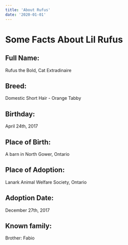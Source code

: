 ```yaml
---
title: 'About Rufus'
date: '2020-01-01'
---
```


# Some Facts About Lil Rufus

## Full Name:

Rufus the Bold, Cat Extradinaire

## Breed:

Domestic Short Hair - Orange Tabby

## Birthday:

April 24th, 2017

## Place of Birth:

A barn in North Gower, Ontario

## Place of Adoption:

Lanark Animal Welfare Society, Ontario

## Adoption Date:

December 27th, 2017

## Known family:

Brother: Fabio
